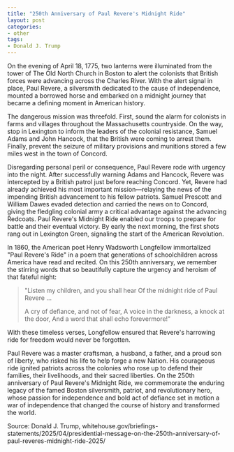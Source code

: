 ```yaml
---
title: "250th Anniversary of Paul Revere's Midnight Ride"
layout: post
categories:
- other
tags: 
- Donald J. Trump
---
```


On the evening of April 18, 1775, two lanterns were illuminated from the tower of The Old North Church in Boston to alert the colonists that British forces were advancing across the Charles River. With the alert signal in place, Paul Revere, a silversmith dedicated to the cause of independence, mounted a borrowed horse and embarked on a midnight journey that became a defining moment in American history.
 
The dangerous mission was threefold. First, sound the alarm for colonists in farms and villages throughout the Massachusetts countryside. On the way, stop in Lexington to inform the leaders of the colonial resistance, Samuel Adams and John Hancock, that the British were coming to arrest them. Finally, prevent the seizure of military provisions and munitions stored a few miles west in the town of Concord.
 
Disregarding personal peril or consequence, Paul Revere rode with urgency into the night. After successfully warning Adams and Hancock, Revere was intercepted by a British patrol just before reaching Concord. Yet, Revere had already achieved his most important mission—relaying the news of the impending British advancement to his fellow patriots. Samuel Prescott and William Dawes evaded detection and carried the news on to Concord, giving the fledgling colonial army a critical advantage against the advancing Redcoats. Paul Revere's Midnight Ride enabled our troops to prepare for battle and their eventual victory. By early the next morning, the first shots rang out in Lexington Green, signaling the start of the American Revolution.
 
In 1860, the American poet Henry Wadsworth Longfellow immortalized "Paul Revere's Ride" in a poem that generations of schoolchildren across America have read and recited. On this 250th anniversary, we remember the stirring words that so beautifully capture the urgency and heroism of that fateful night:
 
> "Listen my children, and you shall hear
> Of the midnight ride of Paul Revere ...
> 
> A cry of defiance, and not of fear,
> A voice in the darkness, a knock at the door,
> And a word that shall echo forevermore!" 
 
With these timeless verses, Longfellow ensured that Revere's harrowing ride for freedom would never be forgotten.
 
Paul Revere was a master craftsman, a husband, a father, and a proud son of liberty, who risked his life to help forge a new Nation. His courageous ride ignited patriots across the colonies who rose up to defend their families, their livelihoods, and their sacred liberties. On the 250th anniversary of Paul Revere's Midnight Ride, we commemorate the enduring legacy of the famed Boston silversmith, patriot, and revolutionary hero, whose passion for independence and bold act of defiance set in motion a war of independence that changed the course of history and transformed the world.

Source: Donald J. Trump, whitehouse.gov/briefings-statements/2025/04/presidential-message-on-the-250th-anniversary-of-paul-reveres-midnight-ride-2025/

